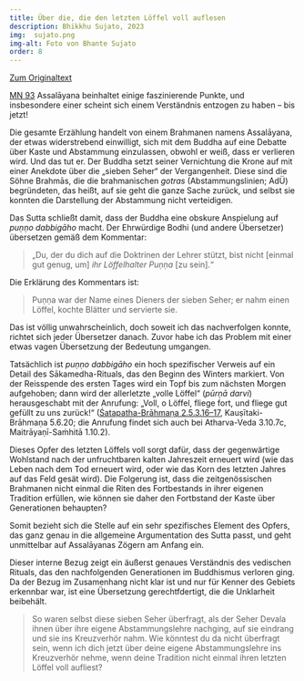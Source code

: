 ```yaml
---
title: Über die, die den letzten Löffel voll auflesen
description: Bhikkhu Sujato, 2023
img:  sujato.png
img-alt: Foto von Bhante Sujato
order: 8
---
```


[Zum Originaltext](https://discourse.suttacentral.net/t/on-those-who-pick-up-the-last-spoonful/30975)

[MN 93](#/sutta/mn93/de/sabbamitta) Assalāyana beinhaltet einige faszinierende Punkte, und insbesondere einer scheint sich einem Verständnis entzogen zu haben – bis jetzt!

Die gesamte Erzählung handelt von einem Brahmanen namens Assalāyana, der etwas widerstrebend einwilligt, sich mit dem Buddha auf eine Debatte über Kaste und Abstammung einzulassen, obwohl er weiß, dass er verlieren wird. Und das tut er. Der Buddha setzt seiner Vernichtung die Krone auf mit einer Anekdote über die „sieben Seher“ der Vergangenheit. Diese sind die Söhne Brahmās, die die brahmanischen *gotras* (Abstammungslinien; AdÜ) begründeten, das heißt, auf sie geht die ganze Sache zurück, und selbst sie konnten die Darstellung der Abstammung nicht verteidigen.

Das Sutta schließt damit, dass der Buddha eine obskure Anspielung auf *puṇṇo dabbigāho* macht. Der Ehrwürdige Bodhi (und andere Übersetzer) übersetzen gemäß dem Kommentar:

> „Du, der du dich auf die Doktrinen der Lehrer stützt, bist nicht [einmal gut genug, um] *ihr Löffelhalter Puṇṇa* [zu sein].“

Die Erklärung des Kommentars ist:

> Puṇṇa war der Name eines Dieners der sieben Seher; er nahm einen Löffel, kochte Blätter und servierte sie.

Das ist völlig unwahrscheinlich, doch soweit ich das nachverfolgen konnte, richtet sich jeder Übersetzer danach. Zuvor habe ich das Problem mit einer etwas vagen Übersetzung der Bedeutung umgangen.

Tatsächlich ist *puṇṇo dabbigāho* ein hoch spezifischer Verweis auf ein Detail des Sākamedha-Rituals, das den Beginn des Winters markiert. Von der Reisspende des ersten Tages wird ein Topf bis zum nächsten Morgen aufgehoben; dann wird der allerletzte „volle Löffel“ (*pūrṇā darvi*) herausgeschabt mit der Anrufung: „Voll, o Löffel, fliege fort, und fliege gut gefüllt zu uns zurück!“ ([Śatapatha-Brāhmaṇa 2.5.3.16–17](https://www.wisdomlib.org/hinduism/book/satapatha-brahmana-english/d/doc63168.html), Kauṣītaki-Brāhmaṇa 5.6.20; die Anrufung findet sich auch bei Atharva-Veda 3.10.7c, Maitrāyaṇī-Saṁhitā 1.10.2).

Dieses Opfer des letzten Löffels voll sorgt dafür, dass der gegenwärtige Wohlstand nach der unfruchtbaren kalten Jahreszeit erneuert wird (wie das Leben nach dem Tod erneuert wird, oder wie das Korn des letzten Jahres auf das Feld gesät wird). Die Folgerung ist, dass die zeitgenössischen Brahmanen nicht einmal die Riten des Fortbestands in ihrer eigenen Tradition erfüllen, wie können sie daher den Fortbstand der Kaste über Generationen behaupten?

Somit bezieht sich die Stelle auf ein sehr spezifisches Element des Opfers, das ganz genau in die allgemeine Argumentation des Sutta passt, und geht unmittelbar auf Assalāyanas Zögern am Anfang ein.

Dieser interne Bezug zeigt ein äußerst genaues Verständnis des vedischen Rituals, das den nachfolgenden Generationen im Buddhismus verloren ging. Da der Bezug im Zusamenhang nicht klar ist und nur für Kenner des Gebiets erkennbar war, ist eine Übersetzung gerechtfdertigt, die die Unklarheit beibehält.

> So waren selbst diese sieben Seher überfragt, als der Seher Devala ihnen über ihre eigene Abstammungslehre nachging, auf sie eindrang und sie ins Kreuzverhör nahm. Wie könntest du da nicht überfragt sein, wenn ich dich jetzt über deine eigene Abstammungslehre ins Kreuzverhör nehme, wenn deine Tradition nicht einmal ihren letzten Löffel voll aufliest?


